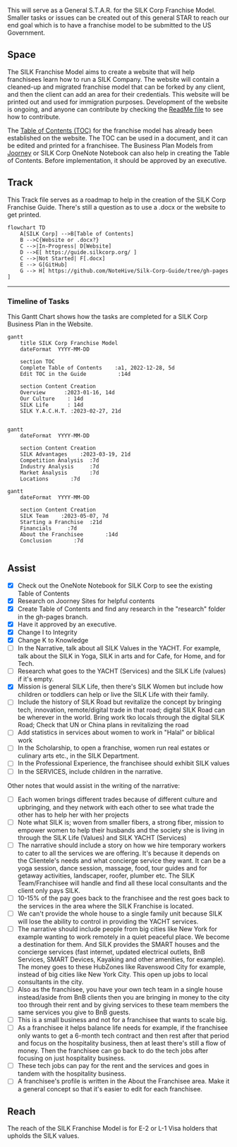 This will serve as a General S.T.A.R. for the SILK Corp Franchise Model. Smaller tasks or issues can be created out of this general STAR to reach our end goal which is to have a franchise model to be submitted to the US Government.

## Space
The SILK Franchise Model aims to create a website that will help franchisees learn how to run a SILK Company. The website will contain a cleaned-up and migrated franchise model that can be forked by any client, and then the client can add an area for their credentials. This website will be printed out and used for immigration purposes. Development of the website is ongoing, and anyone can contribute by checking the [ReadMe file](https://github.com/NoteHive/Silk-Corp-Guide/tree/gh-pages) to see how to contribute.

The [Table of Contents (TOC)](https://github.com/NoteHive/Silk-Corp-Guide/blob/gh-pages/research/TableOfContents.md) for the franchise model has already been established on the website. The TOC can be used in a document, and it can be edited and printed for a franchisee. The Business Plan Models from [Joorney](https://www.joorney.com/#pre-samples) or SILK Corp OneNote Notebook can also help in creating the Table of Contents. Before implementation, it should be approved by an executive.

## Track
This Track file serves as a roadmap to help in the creation of the SILK Corp Franchise Guide. There's still a question as to use a .docx or the website to get printed.

```mermaid
flowchart TD
    A[SILK Corp] -->B[Table of Contents]
    B -->C{Website or .docx?}
    C -->|In-Progress| D[Website]
    D -->E[ https://guide.silkcorp.org/ ]
    C -->|Not Started| F[.docx]
    E --> G[GitHub]
    G --> H[ https://github.com/NoteHive/Silk-Corp-Guide/tree/gh-pages ]
```

---

### Timeline of Tasks

This Gantt Chart shows how the tasks are completed for a SILK Corp Business Plan in the Website.

```mermaid
gantt
    title SILK Corp Franchise Model
    dateFormat  YYYY-MM-DD

    section TOC
    Complete Table of Contents    :a1, 2022-12-28, 5d
    Edit TOC in the Guide          :14d

    section Content Creation
    Overview      :2023-01-16, 14d
    Our Culture    : 14d
    SILK Life      : 14d
    SILK Y.A.C.H.T. :2023-02-27, 21d
    
```

```mermaid
gantt
    dateFormat  YYYY-MM-DD

    section Content Creation
    SILK Advantages    :2023-03-19, 21d
    Competition Analysis  :7d
    Industry Analysis     :7d
    Market Analysis       :7d
    Locations       :7d    
```

```mermaid
gantt
    dateFormat  YYYY-MM-DD

    section Content Creation
    SILK Team    :2023-05-07, 7d
    Starting a Franchise  :21d
    Financials     :7d
    About the Franchisee       :14d
    Conclusion       :7d
    
```

## Assist
- [x] Check out the OneNote Notebook for SILK Corp to see the existing Table of Contents
- [x] Research on Joorney Sites for helpful contents
- [x] Create Table of Contents and find any research in the "research" folder in the gh-pages branch.
- [x] Have it approved by an executive.
- [x] Change I to Integrity
- [x] Change K to Knowledge
- [ ] In the Narrative, talk about all SILK Values in the YACHT. For example, talk about the SILK in Yoga, SILK in arts and for Cafe, for Home, and for Tech.
- [ ] Research what goes to the YACHT (Services) and the SILK Life (values) if it's empty.
- [x] Mission is general SILK Life, then there's SILK Women but include how children or toddlers can help or live the SILK Life with their family.
- [ ] Include the history of  SILK Road but revitalize the concept by bringing tech, innovation, remote/digital trade in that road; digital SILK Road can be wherever in the world. Bring work tko locals through the digital SILK Road; Check that UN or China plans in revitalizing the road
- [ ] Add statistics in services about women to work in "Halal" or biblical work
- [ ] In the Scholarship, to open a franchise, women run real estates or culinary arts etc., in the  SILK Department.
- [ ] In the Professional Experience, the franchisee should exhibit SILK values
- [ ] In the SERVICES, include children in the narrative.

Other notes that would assist in the writing of the narrative:

- [ ] Each women brings different trades because of different culture and upbringing, and they network with each other to see what trade the other has to help her with her projects
- [ ] Note what SILK is; woven from smaller fibers, a strong fiber, mission to empower women to help their husbands and the society she is living in through the  SILK Life (Values) and SILK YACHT (Services)
- [ ] The narrative should include a story on how we hire temporary workers to cater to all the services we are offering. It's because it depends on the Clientele's needs and what concierge service they want. It can be a yoga session, dance session, massage, food, tour guides and for getaway activities, landscaper, roofer, plumber etc. The SILK Team/Franchisee will handle and find all these local consultants and the client only pays SILK. 
- [ ] 10-15% of the pay goes back to the franchisee and the rest goes back to the services in the area where the SILK Franchise is located.
- [ ] We can't provide the whole house to a single family unit because SILK will lose the ability to control in providing the YACHT services.
- [ ] The narrative should include people from big cities like New York for example wanting to work remotely in a quiet peaceful place. We become a destination for them. And SILK provides the SMART houses and the concierge services (fast internet, updated electrical outlets, BnB Services, SMART Devices, Kayaking and other amenities, for example). The money goes to these HubZones like Ravenswood City for example, instead of big cities like New York City. This open up jobs to local consultants in the city. 
- [ ] Also as the franchisee, you have your own tech team in a single house instead/aside from BnB clients then you are bringing in money to the city too through their rent and by giving services to these team members the same services you give to BnB guests.
- [ ] This is a small business and not for a franchisee that wants to scale big.
- [ ] As a franchisee it helps balance life needs for example, if the franchisee only wants to get a 6-month tech contract and then rest after that period and focus on the hospitality business, then at least there's still a flow of money. Then the franchisee can go back to do the tech jobs after focusing on just hospitality business. 
- [ ] These tech jobs can pay for the rent and the services and goes in tandem with the hospitality business.
- [ ] A franchisee's profile is written in the About the Franchisee area. Make it a general concept so that it's easier to edit for each franchisee.

## Reach
The reach of the SILK Franchise Model is for E-2 or L-1 Visa holders that upholds the SILK values.
